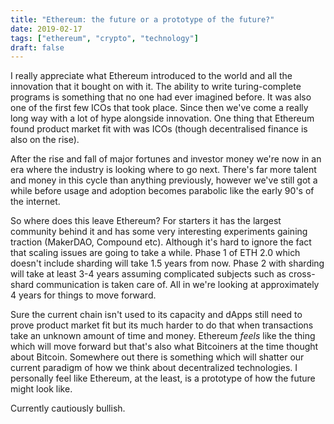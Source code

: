 ```yaml
---
title: "Ethereum: the future or a prototype of the future?"
date: 2019-02-17
tags: ["ethereum", "crypto", "technology"]
draft: false
---
```


I really appreciate what Ethereum introduced to the world and all the innovation that it bought on with it. The ability to write turing-complete programs is something that no one had ever imagined before. It was also one of the first few ICOs that took place. Since then we've come a really long way with a lot of hype alongside innovation. One thing that Ethereum found product market fit with was ICOs (though decentralised finance is also on the rise).

After the rise and fall of major fortunes and investor money we're now in an era where the industry is looking where to go next. There's far more talent and money in this cycle than anything previously, however we've still got a while before usage and adoption becomes parabolic like the early 90's of the internet. 

So where does this leave Ethereum? For starters it has the largest community behind it and has some very interesting experiments gaining traction (MakerDAO, Compound etc). Although it's hard to ignore the fact that scaling issues are going to take a while. Phase 1 of ETH 2.0 which doesn't include sharding will take 1.5 years from now. Phase 2 with sharding will take at least 3-4 years assuming complicated subjects such as cross-shard communication is taken care of. All in we're looking at approximately 4 years for things to move forward.

Sure the current chain isn't used to its capacity and dApps still need to prove product market fit but its much harder to do that when transactions take an unknown amount of time and money. Ethereum *feels* like the thing which will move forward but that's also what Bitcoiners at the time thought about Bitcoin. Somewhere out there is something which will shatter our current paradigm of how we think about decentralized technologies. I personally feel like Ethereum, at the least, is a prototype of how the future might look like.

Currently cautiously bullish.